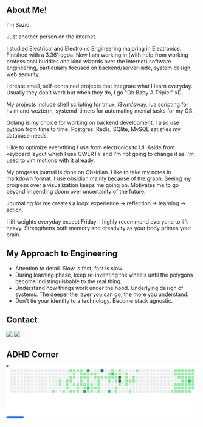 About Me!
---
I'm Sazid. 

Just another person on the internet. 

I studied Electrical and Electronic Engineering majoring in Electronics. Finished with a 3.361 cgpa. Now I am working in (with help from working professional buddies and kind wizards over the internet) software engineering, particularly focused on backend/server-side, system design, web security.

I create small, self-contained projects that integrate what I learn everyday. Usually they don't work but when they do, I go "Oh Baby A Triple!" xD 

My projects include shell scripting for tmux, i3wm/sway, lua scripting for nvim and wezterm, systemd-timers for automating menial tasks for my OS. 

Golang is my choice for working on backend development. I also use python from time to time. Postgres, Redis, SQlite, MySQL satisfies my database needs. 

I like to optimize everything I use from electronics to UI. Aside from keyboard layout which I use QWERTY and I'm not going to change it as I'm used to vim motions with it already.

My progress journal is done on Obsidian. I like to take my notes in markdown format. I use obsidian mainly because of the graph. Seeing my progress over a visualization keeps me going on. Motivates me to go beyond impending doom over uncertainty of the future.

Journaling for me creates a loop: experience → reflection → learning → action.

I lift weights everyday except Friday. I highly recommend everyone to lift heavy. Strengthens both memory and creativity as your body primes your brain.

My Approach to Engineering
---
- Attention to detail. Slow is fast, fast is slow. 
- During learning phase, keep re-inventing the wheels until the polygons become indistinguishable to the real thing.
- Understand how things work under the hood. Underlying design of systems. The deeper the layer you can go, the more you understand.
- Don't tie your identity to a technology. Become stack agnostic.


Contact
---
<div>
<a href="https://discord.com/users/331727377019437056"><img src="https://img.shields.io/badge/Discord-5865F2?logo=discord&logoColor=fff&style=for-the-badge"/></a>
<a href="mailto:sazidm@proton.me"><img src="https://img.shields.io/badge/ProtonMail-8B89CC?style=for-the-badge&logo=protonmail&logoColor=white"/></a>
</div>

ADHD Corner
---
<picture>
  <source
    media="(prefers-color-scheme: dark)"
    srcset="images/breakout-dark.svg"
  />
  <source
    media="(prefers-color-scheme: light)"
    srcset="images/breakout-light.svg"
  />
  <img alt="Breakout Game" src="images/breakout-light.svg" />
</picture>

        
